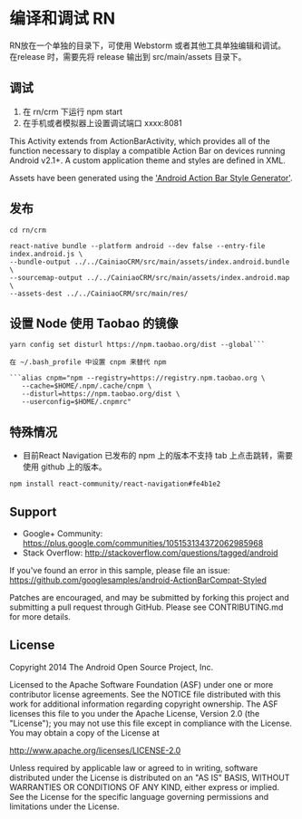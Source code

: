 
编译和调试 RN
===================================

RN放在一个单独的目录下，可使用 Webstorm 或者其他工具单独编辑和调试。 在release 时，需要先将 release 输出到 src/main/assets 目录下。

调试
------------

 1. 在 rn/crm 下运行 npm start
 2. 在手机或者模拟器上设置调试端口 xxxx:8081

This Activity extends from ActionBarActivity, which provides all of the function 
necessary to display a compatible Action Bar on devices running Android v2.1+.
A custom application theme and styles are defined in XML.

Assets have been generated using the ['Android Action Bar Style Generator'][2].

[1]: http://developer.android.com/tools/support-com.andexert.calendarlistview.library/
[2]: http://jgilfelt.github.io/android-actionbarstylegenerator

发布
--------------

```
cd rn/crm

react-native bundle --platform android --dev false --entry-file index.android.js \
--bundle-output ../../CainiaoCRM/src/main/assets/index.android.bundle \
--sourcemap-output ../../CainiaoCRM/src/main/assets/index.android.map \
--assets-dest ../../CainiaoCRM/src/main/res/
```

设置 Node 使用 Taobao 的镜像
-------------

```yarn config set registry https://registry.npm.taobao.org --global
yarn config set disturl https://npm.taobao.org/dist --global```

在 ~/.bash_profile 中设置 cnpm 来替代 npm

```alias cnpm="npm --registry=https://registry.npm.taobao.org \
   --cache=$HOME/.npm/.cache/cnpm \
   --disturl=https://npm.taobao.org/dist \
   --userconfig=$HOME/.cnpmrc"
   ```

特殊情况
---------------

 - 目前React Navigation 已发布的 npm 上的版本不支持 tab 上点击跳转，需要使用 github 上的版本。
  ```
  npm install react-community/react-navigation#fe4b1e2
  ```

Support
-------

- Google+ Community: https://plus.google.com/communities/105153134372062985968
- Stack Overflow: http://stackoverflow.com/questions/tagged/android

If you've found an error in this sample, please file an issue:
https://github.com/googlesamples/android-ActionBarCompat-Styled

Patches are encouraged, and may be submitted by forking this project and
submitting a pull request through GitHub. Please see CONTRIBUTING.md for more details.

License
-------

Copyright 2014 The Android Open Source Project, Inc.

Licensed to the Apache Software Foundation (ASF) under one or more contributor
license agreements.  See the NOTICE file distributed with this work for
additional information regarding copyright ownership.  The ASF licenses this
file to you under the Apache License, Version 2.0 (the "License"); you may not
use this file except in compliance with the License.  You may obtain a copy of
the License at

http://www.apache.org/licenses/LICENSE-2.0

Unless required by applicable law or agreed to in writing, software
distributed under the License is distributed on an "AS IS" BASIS, WITHOUT
WARRANTIES OR CONDITIONS OF ANY KIND, either express or implied.  See the
License for the specific language governing permissions and limitations under
the License.

